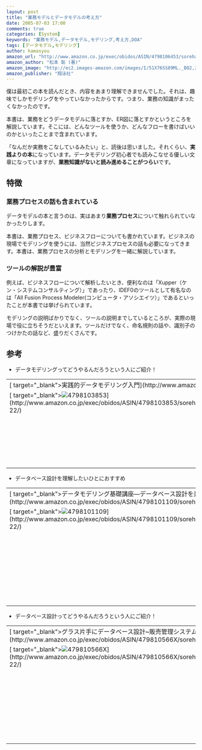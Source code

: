 ```yaml
---
layout: post
title: "業務モデルとデータモデルの考え方"
date: 2005-07-03 17:00
comments: true
categories: [System]
keywords: "業務モデル,データモデル,モデリング,考え方,DOA"
tags: [データモデル,モデリング]
author: hamasyou
amazon_url: "http://www.amazon.co.jp/exec/obidos/ASIN/4798106453/sorehabooks-22/250-1376590-4254613?%5Fencoding=UTF8&camp=247&link%5Fcode=xm2"
amazon_author: "松本 聡 (著)"
amazon_image: "http://ec2.images-amazon.com/images/I/51X76SS89ML._BO2,204,203,200_PIsitb-sticker-arrow-click,-76_AA300_SH20_OU09_.jpg"
amazon_publisher: "翔泳社"
---
```


僕は最初この本を読んだとき、内容をあまり理解できませんでした。それは、趣味でしかモデリングをやっていなかったからです。つまり、業務の知識がまったくなかったのです。

本書は、業務をどうデータモデルに落とすか、ER図に落とすかというところを解説しています。そこには、どんなツールを使うか、どんなフローを書けばいいのかといったことまで含まれています。

「なんだか実務をこなしているみたい」と、読後は思いました。それくらい、<strong>実践よりの本</strong>になっています。データモデリング初心者でも読みこなせる優しい文章になっていますが、<b>業務知識がないと読み進めることがつらい</b>です。


<!-- more -->

<h2>特徴</h2>

<h3>業務プロセスの話も含まれている</h3>

データモデルの本と言うのは、実はあまり<strong>業務プロセス</strong>について触れられていなかったりします。

本書は、業務プロセス、ビジネスフローについても書かれています。ビジネスの現場でモデリングを使うには、当然ビジネスプロセスの話も必要になってきます。本書は、業務プロセスの分析とモデリングを一緒に解説しています。

<h3>ツールの解説が豊富</h3>

例えば、ビジネスフローについて解析したいとき、便利なのは「Xupper（ケン・システムコンサルティング）」であったり、IDEF0のツールとして有名なのは「All Fusion Process Modeler(コンピュータ・アソシエイツ）」であるといったことが本書では挙げられています。

モデリングの説明ばかりでなく、ツールの説明までしているところが、実際の現場で役に立ちそうだといえます。ツールだけでなく、命名規則の話や、識別子のつけかたの話など、盛りだくさんです。

<h2>参考</h2>

+ データモデリングってどうやるんだろうという人にご紹介！
<div class="rakuten"><table width="400" border="0" cellpadding="5"><tr><td colspan="2" >[ target="_blank">実践的データモデリング入門](http://www.amazon.co.jp/exec/obidos/ASIN/4798103853/sorehabooks-22/)</td></tr><tr><td valign="top">[ target="_blank"><img src="http://images.amazon.com/images/P/4798103853.09._SCMZZZZZZZ_.jpg"   border="0" alt="4798103853" />](http://www.amazon.co.jp/exec/obidos/ASIN/4798103853/sorehabooks-22/)</td><td valign="top" /><font size="-1">真野 正<br /><br /><iframe scrolling="no" frameborder="0" width="200" height="40" hspace="0" vspace="0" marginheight="0" marginwidth="0" src="http://webservices.amazon.co.jp/onca/xml?Service=AWSECommerceService&SubscriptionId=0G91FPYVW6ZGWBH4Y9G2&AssociateTag=goodpic-22&Operation=ItemLookup&IdType=ASIN&ContentType=text/html&Page=1&ResponseGroup=Offers&ItemId=4798103853&Version=2004-10-04&Style=http://www.g-tools.net/xsl/priceFFFFFF.xsl"></iframe><br /><strong>おすすめ平均  </strong><img src="http://g-images.amazon.com/images/G/01/detail/stars-5-0.gif"   border="0" alt="star" /><br /><img src="http://g-images.amazon.com/images/G/01/detail/stars-5-0.gif"   border="0" alt="star" />とてもわかりやすい！<br /><img src="http://g-images.amazon.com/images/G/01/detail/stars-5-0.gif"   border="0" alt="star" />データモデリング、分かりやすい内容です<br /><br />[ target="_blank" />Amazonで詳しく見る](http://www.amazon.co.jp/exec/obidos/ASIN/4798103853/sorehabooks-22/)</font><font size="-2">by [ >G-Tools](http://www.goodpic.com/mt/aws/index.html)</font></td></tr></table></div>

+ データベース設計を理解したいひとにおすすめ
<div class="rakuten"><table width="400" border="0" cellpadding="5"><tr><td colspan="2" >[ target="_blank">データモデリング基礎講座―データベース設計を楽しもう!](http://www.amazon.co.jp/exec/obidos/ASIN/4798101109/sorehabooks-22/)</td></tr><tr><td valign="top">[ target="_blank"><img src="http://images-jp.amazon.com/images/P/4798101109.09.MZZZZZZZ.jpg"   border="0" alt="4798101109" />](http://www.amazon.co.jp/exec/obidos/ASIN/4798101109/sorehabooks-22/)</td><td valign="top" /><font size="-1">根本 和史<br /><br /><iframe scrolling="no" frameborder="0" width="200" height="40" hspace="0" vspace="0" marginheight="0" marginwidth="0" src="http://webservices.amazon.co.jp/onca/xml?Service=AWSECommerceService&SubscriptionId=0G91FPYVW6ZGWBH4Y9G2&AssociateTag=goodpic-22&Operation=ItemLookup&IdType=ASIN&ContentType=text/html&Page=1&ResponseGroup=Offers&ItemId=4798101109&Version=2004-10-04&Style=http://www.g-tools.net/xsl/priceFFFFFF.xsl"></iframe><br /><strong>おすすめ平均  </strong><img src="http://g-images.amazon.com/images/G/01/detail/stars-3-5.gif"   border="0" alt="star" /><br /><img src="http://g-images.amazon.com/images/G/01/detail/stars-4-0.gif"   border="0" alt="star" />「DBの設計ってどうやるんだろう」と思っている、データベースに少し関わったことのある技<br /><img src="http://g-images.amazon.com/images/G/01/detail/stars-4-0.gif"   border="0" alt="star" />基礎的なことがわかりやすい<br /><img src="http://g-images.amazon.com/images/G/01/detail/stars-4-0.gif"   border="0" alt="star" />モデリング≠テーブル設計<br /><img src="http://g-images.amazon.com/images/G/01/detail/stars-3-0.gif"   border="0" alt="star" />モデリング＜入門者向け＞<br /><br />[ target="_blank" />Amazonで詳しく見る](http://www.amazon.co.jp/exec/obidos/ASIN/4798101109/sorehabooks-22/)</font><font size="-2">by [ >G-Tools](http://www.goodpic.com/mt/aws/index.html)</font></td></tr></table></div>

+ データベース設計ってどうやるんだろうという人にご紹介！
<div class="rakuten"><table width="400" border="0" cellpadding="5"><tr><td colspan="2" >[ target="_blank">グラス片手にデータベース設計~販売管理システム編](http://www.amazon.co.jp/exec/obidos/ASIN/479810566X/sorehabooks-22/)</td></tr><tr><td valign="top">[ target="_blank"><img src="http://images.amazon.com/images/P/479810566X.09._SCMZZZZZZZ_.jpg"   border="0" alt="479810566X" />](http://www.amazon.co.jp/exec/obidos/ASIN/479810566X/sorehabooks-22/)</td><td valign="top" /><font size="-1">梅田 弘之<br /><br /><iframe scrolling="no" frameborder="0" width="200" height="40" hspace="0" vspace="0" marginheight="0" marginwidth="0" src="http://webservices.amazon.co.jp/onca/xml?Service=AWSECommerceService&SubscriptionId=0G91FPYVW6ZGWBH4Y9G2&AssociateTag=goodpic-22&Operation=ItemLookup&IdType=ASIN&ContentType=text/html&Page=1&ResponseGroup=Offers&ItemId=479810566X&Version=2004-10-04&Style=http://www.g-tools.net/xsl/priceFFFFFF.xsl"></iframe><br /><strong>おすすめ平均  </strong><img src="http://g-images.amazon.com/images/G/01/detail/stars-4-5.gif"   border="0" alt="star" /><br /><img src="http://g-images.amazon.com/images/G/01/detail/stars-5-0.gif"   border="0" alt="star" />良書です。<br /><img src="http://g-images.amazon.com/images/G/01/detail/stars-5-0.gif"   border="0" alt="star" />なかなか力作！<br /><img src="http://g-images.amazon.com/images/G/01/detail/stars-4-0.gif"   border="0" alt="star" />勉強になります。知恵がつきます。<br /><img src="http://g-images.amazon.com/images/G/01/detail/stars-4-0.gif"   border="0" alt="star" />ひとつの解答は得られます。<br /><img src="http://g-images.amazon.com/images/G/01/detail/stars-5-0.gif"   border="0" alt="star" />前むきなテクニカルエンジニアにお勧めします<br /><br />[ target="_blank" />Amazonで詳しく見る](http://www.amazon.co.jp/exec/obidos/ASIN/479810566X/sorehabooks-22/)</font><font size="-2">by [ >G-Tools](http://www.goodpic.com/mt/aws/index.html)</font></td></tr></table></div>




